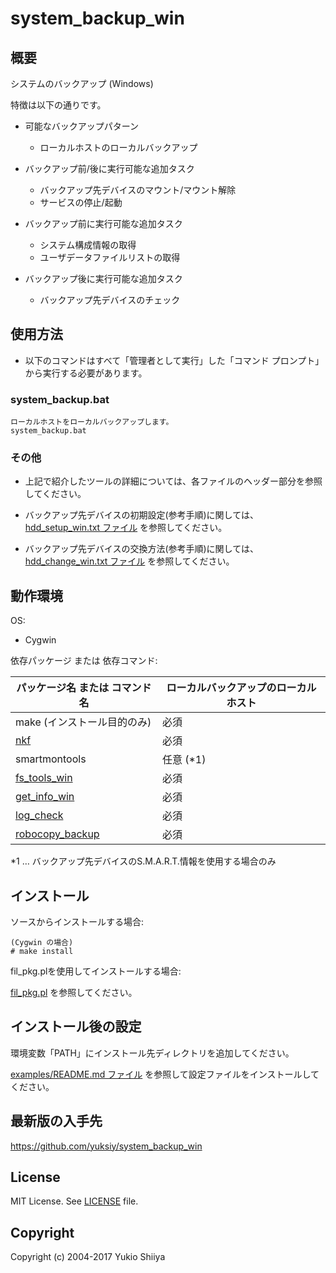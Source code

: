 # system_backup_win

## 概要

システムのバックアップ (Windows)

特徴は以下の通りです。

* 可能なバックアップパターン
  * ローカルホストのローカルバックアップ

* バックアップ前/後に実行可能な追加タスク
  * バックアップ先デバイスのマウント/マウント解除
  * サービスの停止/起動

* バックアップ前に実行可能な追加タスク
  * システム構成情報の取得
  * ユーザデータファイルリストの取得

* バックアップ後に実行可能な追加タスク
  * バックアップ先デバイスのチェック

## 使用方法

* 以下のコマンドはすべて「管理者として実行」した「コマンド プロンプト」から実行する必要があります。

### system_backup.bat

    ローカルホストをローカルバックアップします。
    system_backup.bat

### その他

* 上記で紹介したツールの詳細については、各ファイルのヘッダー部分を参照してください。

* バックアップ先デバイスの初期設定(参考手順)に関しては、
  [hdd_setup_win.txt ファイル](https://github.com/yuksiy/system_backup_win/blob/master/hdd_setup_win.txt)
  を参照してください。

* バックアップ先デバイスの交換方法(参考手順)に関しては、
  [hdd_change_win.txt ファイル](https://github.com/yuksiy/system_backup_win/blob/master/hdd_change_win.txt)
  を参照してください。

## 動作環境

OS:

* Cygwin

依存パッケージ または 依存コマンド:

パッケージ名 または コマンド名                                       | ローカルバックアップのローカルホスト
-------------------------------------------------------------------- | -------------------------------------
make (インストール目的のみ)                                          | 必須
[nkf](https://osdn.net/projects/nkf/)                                | 必須
smartmontools                                                        | 任意 (*1)
[fs_tools_win](https://github.com/yuksiy/fs_tools_win)               | 必須
[get_info_win](https://github.com/yuksiy/get_info_win)               | 必須
[log_check](https://github.com/yuksiy/log_check)                     | 必須
[robocopy_backup](https://github.com/yuksiy/robocopy_backup)         | 必須

*1 … バックアップ先デバイスのS.M.A.R.T.情報を使用する場合のみ  

## インストール

ソースからインストールする場合:

    (Cygwin の場合)
    # make install

fil_pkg.plを使用してインストールする場合:

[fil_pkg.pl](https://github.com/yuksiy/fil_tools_pl/blob/master/README.md#fil_pkgpl) を参照してください。

## インストール後の設定

環境変数「PATH」にインストール先ディレクトリを追加してください。

[examples/README.md ファイル](https://github.com/yuksiy/system_backup_win/blob/master/examples/README.md)
を参照して設定ファイルをインストールしてください。

## 最新版の入手先

<https://github.com/yuksiy/system_backup_win>

## License

MIT License. See [LICENSE](https://github.com/yuksiy/system_backup_win/blob/master/LICENSE) file.

## Copyright

Copyright (c) 2004-2017 Yukio Shiiya
